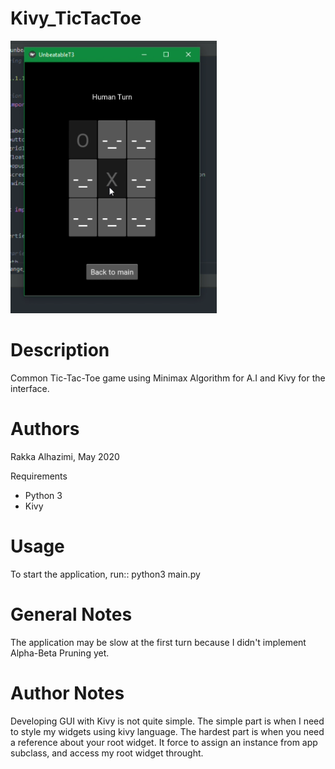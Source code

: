 # Kivy_TicTacToe

![alt text](https://github.com/rakkaalhazimi/Kivy_TicTacToe/blob/master/UnbeatableT3.PNG)

# Description
Common Tic-Tac-Toe game using Minimax Algorithm for A.I and Kivy for the interface.

# Authors
Rakka Alhazimi, May 2020

Requirements
* Python 3
* Kivy

# Usage
To start the application, run:: python3 main.py

# General Notes
The application may be slow at the first turn because I didn't implement Alpha-Beta Pruning yet.

# Author Notes
Developing GUI with Kivy is not quite simple. The simple part is when I need to style my widgets using kivy language. 
The hardest part is when you need a reference about your root widget. It force to assign an instance from app subclass,
and access my root widget throught.
